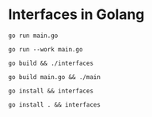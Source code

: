 # Interfaces in Golang

`go run main.go`

`go run --work main.go`

`go build && ./interfaces`

`go build main.go && ./main`

`go install && interfaces`

`go install . && interfaces`
